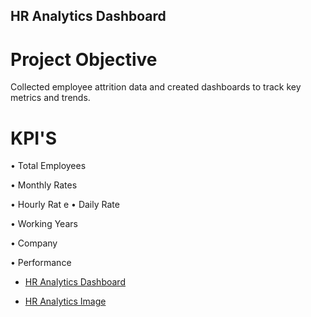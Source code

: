 ## HR Analytics Dashboard
# Project Objective
Collected employee attrition data and created dashboards to track key metrics
and trends.
# KPI'S
•	Total Employees

•	Monthly Rates

•	Hourly Rat
e
•	Daily Rate

•	Working Years

•	Company 

•	Performance

 - <a href="https://github.com/Guruswetha2001/HR-Analytics-Dashboard-for-Employee-Attrition/blob/main/D.Guru%20Swetha%20HR%20Analytics%20Dashboard.xlsx">HR Analytics Dashboard</a>

 - <a href="https://github.com/Guruswetha2001/HR-Analytics-Dashboard-for-Employee-Attrition/blob/main/HR%20DASHBOARD%20IMAGE.png">HR Analytics Image</a>
